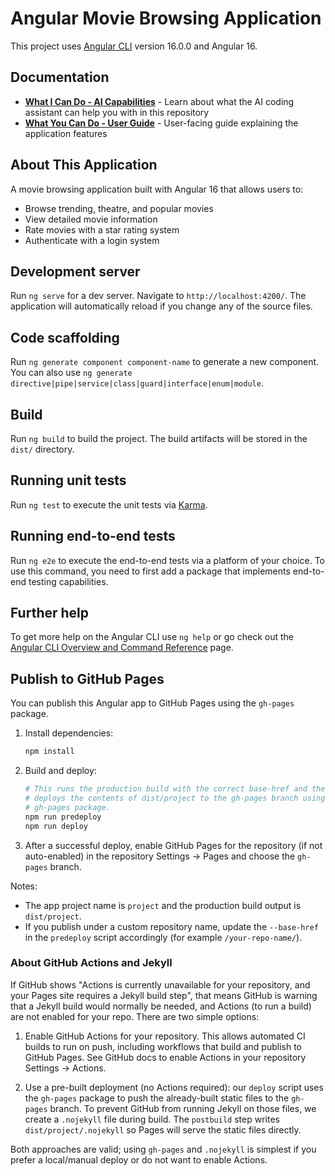 # Angular Movie Browsing Application

This project uses [Angular CLI](https://github.com/angular/angular-cli) version 16.0.0 and Angular 16.

## Documentation

- **[What I Can Do - AI Capabilities](CAPABILITIES.md)** - Learn about what the AI coding assistant can help you with in this repository
- **[What You Can Do - User Guide](USER_GUIDE.md)** - User-facing guide explaining the application features

## About This Application

A movie browsing application built with Angular 16 that allows users to:
- Browse trending, theatre, and popular movies
- View detailed movie information
- Rate movies with a star rating system
- Authenticate with a login system

## Development server

Run `ng serve` for a dev server. Navigate to `http://localhost:4200/`. The application will automatically reload if you change any of the source files.

## Code scaffolding

Run `ng generate component component-name` to generate a new component. You can also use `ng generate directive|pipe|service|class|guard|interface|enum|module`.

## Build

Run `ng build` to build the project. The build artifacts will be stored in the `dist/` directory.

## Running unit tests

Run `ng test` to execute the unit tests via [Karma](https://karma-runner.github.io).

## Running end-to-end tests

Run `ng e2e` to execute the end-to-end tests via a platform of your choice. To use this command, you need to first add a package that implements end-to-end testing capabilities.

## Further help

To get more help on the Angular CLI use `ng help` or go check out the [Angular CLI Overview and Command Reference](https://angular.io/cli) page.

## Publish to GitHub Pages

You can publish this Angular app to GitHub Pages using the `gh-pages` package.

1. Install dependencies:

   ```bash
   npm install
   ```

2. Build and deploy:

   ```bash
   # This runs the production build with the correct base-href and then
   # deploys the contents of dist/project to the gh-pages branch using the
   # gh-pages package.
   npm run predeploy
   npm run deploy
   ```

3. After a successful deploy, enable GitHub Pages for the repository (if not auto-enabled) in the repository Settings -> Pages and choose the `gh-pages` branch.

Notes:

- The app project name is `project` and the production build output is `dist/project`.
- If you publish under a custom repository name, update the `--base-href` in the `predeploy` script accordingly (for example `/your-repo-name/`).

### About GitHub Actions and Jekyll

If GitHub shows "Actions is currently unavailable for your repository, and your Pages site requires a Jekyll build step", that means GitHub is warning that a Jekyll build would normally be needed, and Actions (to run a build) are not enabled for your repo. There are two simple options:

1. Enable GitHub Actions for your repository. This allows automated CI builds to run on push, including workflows that build and publish to GitHub Pages. See GitHub docs to enable Actions in your repository Settings -> Actions.

2. Use a pre-built deployment (no Actions required): our `deploy` script uses the `gh-pages` package to push the already-built static files to the `gh-pages` branch. To prevent GitHub from running Jekyll on those files, we create a `.nojekyll` file during build. The `postbuild` step writes `dist/project/.nojekyll` so Pages will serve the static files directly.

Both approaches are valid; using `gh-pages` and `.nojekyll` is simplest if you prefer a local/manual deploy or do not want to enable Actions.

